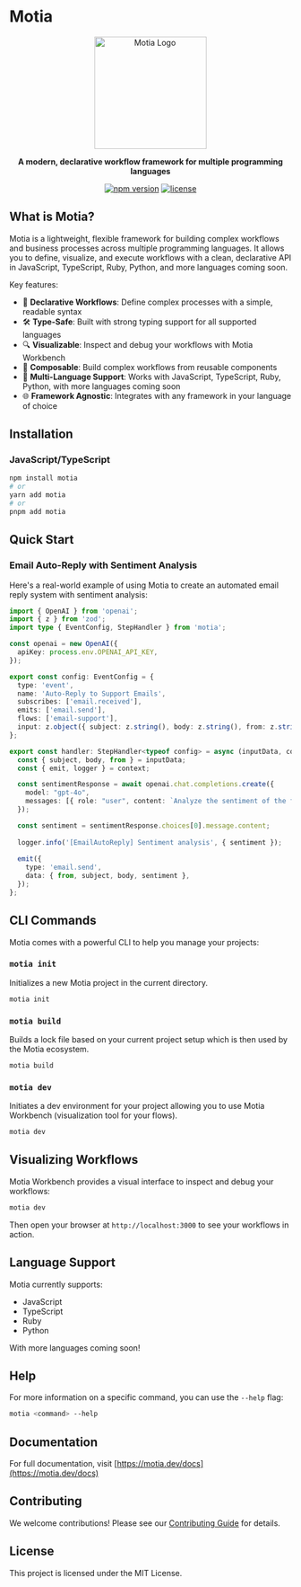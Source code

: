 # Motia

<p align="center">
  <img src="https://motia.dev/icon.png" alt="Motia Logo" width="200" />
</p>

<p align="center">
  <strong>A modern, declarative workflow framework for multiple programming languages</strong>
</p>

<p align="center">
  <a href="https://www.npmjs.com/package/motia"><img src="https://img.shields.io/npm/v/motia.svg" alt="npm version"></a>
  <a href="https://github.com/motiajs/motia/blob/main/LICENSE"><img src="https://img.shields.io/badge/license-MIT-blue.svg" alt="license"></a>
</p>

## What is Motia?

Motia is a lightweight, flexible framework for building complex workflows and business processes across multiple programming languages. It allows you to define, visualize, and execute workflows with a clean, declarative API in JavaScript, TypeScript, Ruby, Python, and more languages coming soon.

Key features:
- 🔄 **Declarative Workflows**: Define complex processes with a simple, readable syntax
- 🛠️ **Type-Safe**: Built with strong typing support for all supported languages
- 🔍 **Visualizable**: Inspect and debug your workflows with Motia Workbench
- 🧩 **Composable**: Build complex workflows from reusable components
- 🚀 **Multi-Language Support**: Works with JavaScript, TypeScript, Ruby, Python, with more languages coming soon
- 🌐 **Framework Agnostic**: Integrates with any framework in your language of choice

## Installation

### JavaScript/TypeScript
```sh
npm install motia
# or
yarn add motia
# or
pnpm add motia
```


## Quick Start

### Email Auto-Reply with Sentiment Analysis

Here's a real-world example of using Motia to create an automated email reply system with sentiment analysis:

```typescript
import { OpenAI } from 'openai';
import { z } from 'zod';
import type { EventConfig, StepHandler } from 'motia';

const openai = new OpenAI({
  apiKey: process.env.OPENAI_API_KEY,
});

export const config: EventConfig = {
  type: 'event',
  name: 'Auto-Reply to Support Emails',
  subscribes: ['email.received'],
  emits: ['email.send'],
  flows: ['email-support'],
  input: z.object({ subject: z.string(), body: z.string(), from: z.string() }),
};

export const handler: StepHandler<typeof config> = async (inputData, context) => {
  const { subject, body, from } = inputData;
  const { emit, logger } = context;

  const sentimentResponse = await openai.chat.completions.create({
    model: "gpt-4o",
    messages: [{ role: "user", content: `Analyze the sentiment of the following email: ${body}` }]
  });

  const sentiment = sentimentResponse.choices[0].message.content;
  
  logger.info('[EmailAutoReply] Sentiment analysis', { sentiment });
  
  emit({
    type: 'email.send',
    data: { from, subject, body, sentiment },
  });
};
```

## CLI Commands

Motia comes with a powerful CLI to help you manage your projects:

### `motia init`

Initializes a new Motia project in the current directory.

```sh
motia init
```

### `motia build`

Builds a lock file based on your current project setup which is then used by the Motia ecosystem.

```sh
motia build
```

### `motia dev`

Initiates a dev environment for your project allowing you to use Motia Workbench (visualization tool for your flows).

```sh
motia dev
```

## Visualizing Workflows

Motia Workbench provides a visual interface to inspect and debug your workflows:

```sh
motia dev
```

Then open your browser at `http://localhost:3000` to see your workflows in action.

## Language Support

Motia currently supports:
- JavaScript
- TypeScript
- Ruby
- Python

With more languages coming soon!

## Help

For more information on a specific command, you can use the `--help` flag:

```sh
motia <command> --help
```

## Documentation

For full documentation, visit [https://motia.dev/docs](https://motia.dev/docs)

## Contributing

We welcome contributions! Please see our [Contributing Guide](https://github.com/motiajs/motia/blob/main/CONTRIBUTING.md) for details.

## License

This project is licensed under the MIT License.
